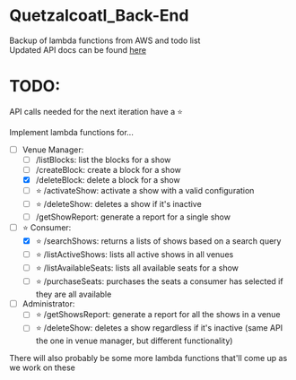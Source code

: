 # Quetzalcoatl_Back-End
Backup of lambda functions from AWS and todo list\
Updated API docs can be found [here](https://docs.google.com/document/d/18y67d3V0MjWw2tiGwqK-8LkG6fQ78yyeiyaRdMhW8jU/edit#heading=h.y03xr5ipv4l1)
# TODO:
API calls needed for the next iteration have a ⭐

Implement lambda functions for...
- [ ] Venue Manager:
    - [ ] /listBlocks: list the blocks for a show
    - [ ] /createBlock: create a block for a show
    - [x] /deleteBlock: delete a block for a show
    - [ ] ⭐ /activateShow: activate a show with a valid configuration
    - [ ] ⭐ /deleteShow: deletes a show if it's inactive
    - [ ] /getShowReport: generate a report for a single show
- [ ]  ⭐ Consumer:
    - [x] ⭐ /searchShows: returns a lists of shows based on a search query
    - [ ] ⭐ /listActiveShows: lists all active shows in all venues
    - [ ] ⭐ /listAvailableSeats: lists all available seats for a show
    - [ ] ⭐ /purchaseSeats: purchases the seats a consumer has selected if they are all available
- [ ]  Administrator:
    - [ ] ⭐ /getShowsReport: generate a report for all the shows in a venue
    - [ ] ⭐ /deleteShow: deletes a show regardless if it's inactive (same API the one in venue manager, but different functionality)

There will also probably be some more lambda functions that'll come up as we work on these

